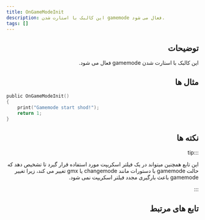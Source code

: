 ```yaml
---
title: OnGameModeInit
description: این کالبک با استارت شدن gamemode فعال می شود.
tags: []
---
```


<div dir="rtl" style={{ textAlign: "right" }}>

## توضیحات

این کالبک با استارت شدن gamemode فعال می شود.

## مثال ها

</div>

```c
public OnGameModeInit()
{
    print("Gamemode start shod!");
    return 1;
}
```
<div dir="rtl" style={{ textAlign: "right" }}>

## نکته ها

:::tip

این تابع همچنین میتواند در یک فیلتر اسکریپت مورد استفاده قرار گیرد تا تشخیص دهد که حالت   gamemode با دستورات
مانند changemode یا gmx تغییر می کند، زیرا تغییر gamemode باعث بارگیری مجدد فیلتر اسکریپت نمی شود.

:::

## تابع های مرتبط
</div>